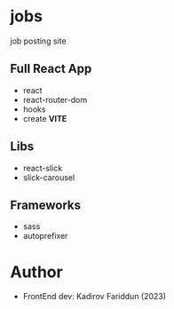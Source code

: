 # jobs
job posting site
## Full React App
- react
- react-router-dom
- hooks
- create **VITE**
## Libs
- react-slick
- slick-carousel
## Frameworks
- sass
- autoprefixer
# Author
- FrontEnd dev: Kadirov Fariddun (2023)
